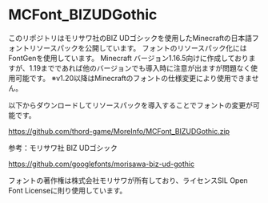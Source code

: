 # MCFont_BIZUDGothic

このリポジトリはモリサワ社のBIZ UDゴシックを使用したMinecraftの日本語フォントリソースパックを公開しています。
フォントのリソースパック化にはFontGenを使用しています。
Minecraft バージョン1.16.5向けに作成しておりますが、1.19までであれば他のバージョンでも導入時に注意が出ますが問題なく使用可能です。
※v1.20以降はMinecraftのフォントの仕様変更により使用できません。

以下からダウンロードしてリソースパックを導入することでフォントの変更が可能です。

https://github.com/thord-game/MoreInfo/MCFont_BIZUDGothic.zip


参考：モリサワ社 BIZ UDゴシック

https://github.com/googlefonts/morisawa-biz-ud-gothic

フォントの著作権は株式会社モリサワが所有しており、ライセンスSIL Open Font Licenseに則り使用しています。



